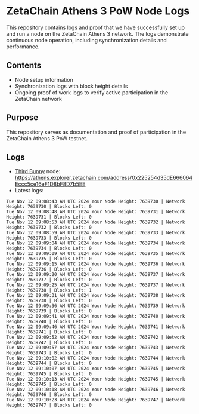 # ZetaChain Athens 3 PoW Node Logs
This repository contains logs and proof that we have successfully set up and run a node on the ZetaChain Athens 3 network. The logs demonstrate continuous node operation, including synchronization details and performance.

## Contents
- Node setup information
- Synchronization logs with block height details
- Ongoing proof of work logs to verify active participation in the ZetaChain network

## Purpose
This repository serves as documentation and proof of participation in the ZetaChain Athens 3 PoW testnet.

## Logs

- [Third Bunny](https://thirdbunny.xyz/) node: https://athens.explorer.zetachain.com/address/0x225254d35dE666064Eccc5ce16eF1D8bF8D7b5EE
- Latest logs:
```
Tue Nov 12 09:08:43 AM UTC 2024 Your Node Height: 7639730 | Network Height: 7639730 | Blocks Left: 0
Tue Nov 12 09:08:48 AM UTC 2024 Your Node Height: 7639731 | Network Height: 7639731 | Blocks Left: 0
Tue Nov 12 09:08:53 AM UTC 2024 Your Node Height: 7639732 | Network Height: 7639732 | Blocks Left: 0
Tue Nov 12 09:08:59 AM UTC 2024 Your Node Height: 7639733 | Network Height: 7639733 | Blocks Left: 0
Tue Nov 12 09:09:04 AM UTC 2024 Your Node Height: 7639734 | Network Height: 7639734 | Blocks Left: 0
Tue Nov 12 09:09:09 AM UTC 2024 Your Node Height: 7639735 | Network Height: 7639735 | Blocks Left: 0
Tue Nov 12 09:09:15 AM UTC 2024 Your Node Height: 7639736 | Network Height: 7639736 | Blocks Left: 0
Tue Nov 12 09:09:20 AM UTC 2024 Your Node Height: 7639737 | Network Height: 7639737 | Blocks Left: 0
Tue Nov 12 09:09:25 AM UTC 2024 Your Node Height: 7639737 | Network Height: 7639738 | Blocks Left: 1
Tue Nov 12 09:09:31 AM UTC 2024 Your Node Height: 7639738 | Network Height: 7639738 | Blocks Left: 0
Tue Nov 12 09:09:36 AM UTC 2024 Your Node Height: 7639739 | Network Height: 7639739 | Blocks Left: 0
Tue Nov 12 09:09:41 AM UTC 2024 Your Node Height: 7639740 | Network Height: 7639740 | Blocks Left: 0
Tue Nov 12 09:09:46 AM UTC 2024 Your Node Height: 7639741 | Network Height: 7639741 | Blocks Left: 0
Tue Nov 12 09:09:52 AM UTC 2024 Your Node Height: 7639742 | Network Height: 7639742 | Blocks Left: 0
Tue Nov 12 09:09:57 AM UTC 2024 Your Node Height: 7639743 | Network Height: 7639743 | Blocks Left: 0
Tue Nov 12 09:10:02 AM UTC 2024 Your Node Height: 7639744 | Network Height: 7639744 | Blocks Left: 0
Tue Nov 12 09:10:07 AM UTC 2024 Your Node Height: 7639745 | Network Height: 7639745 | Blocks Left: 0
Tue Nov 12 09:10:13 AM UTC 2024 Your Node Height: 7639745 | Network Height: 7639745 | Blocks Left: 0
Tue Nov 12 09:10:18 AM UTC 2024 Your Node Height: 7639746 | Network Height: 7639746 | Blocks Left: 0
Tue Nov 12 09:10:23 AM UTC 2024 Your Node Height: 7639747 | Network Height: 7639747 | Blocks Left: 0
```

